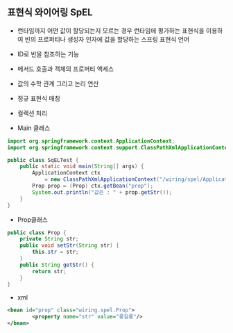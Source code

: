 ## 표현식 와이어링 SpEL

- 런타임까지 어떤 값이 할당되는지 모르는 경우 런타임에 평가하는 표현식을 이용하여 빈의 프로퍼티나 생성자 인자에 값을 할당하는 스프링 표현식 언어
- ID로 빈을 참조하는 기능
- 메서드 호출과 객체의 프로퍼티 액세스
- 값의 수학 관계 그리고 논리 연산
- 정규 표현식 매칭
- 컬렉션 처리

- Main 클래스

```java
import org.springframework.context.ApplicationContext;
import org.springframework.context.support.ClassPathXmlApplicationContext;

public class SqELTest {
	public static void main(String[] args) {
		ApplicationContext ctx 
			= new ClassPathXmlApplicationContext("/wiring/spel/ApplicationContext.xml");
		Prop prop = (Prop) ctx.getBean("prop");
		System.out.println("값은 : " + prop.getStr());
	}
}
```

- Prop클래스

```java
public class Prop {
	private String str;
	public void setStr(String str) {
		this.str = str;
	}
	public String getStr() { 
		return str;
	}
}
```

- xml

```xml
<bean id="prop" class="wiring.spel.Prop">
		<property name="str" value="롱길롱"/>
</bean>
```
